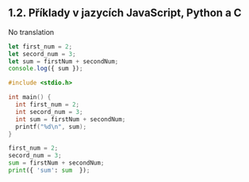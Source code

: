 ## 1.2. Příklady v jazycích JavaScript, Python a C

No translation

```js
let first_num = 2;
let secord_num = 3;
let sum = firstNum + secondNum;
console.log({ sum });
```

```c
#include <stdio.h>

int main() {
  int first_num = 2;
  int secord_num = 3;
  int sum = firstNum + secondNum;
  printf("%d\n", sum);
}
```

```py
first_num = 2;
secord_num = 3;
sum = firstNum + secondNum;
print({ 'sum': sum  });
```
